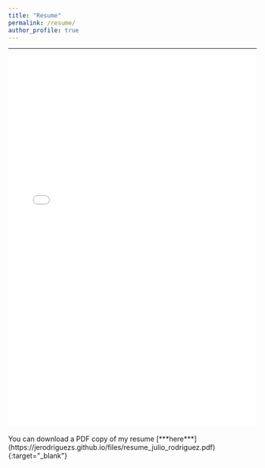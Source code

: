 ```yaml
---
title: "Resume"
permalink: /resume/
author_profile: true
---
```


---

<iframe src="/files/resume_julio_rodriguez.pdf" width="100%" height="750" frameborder="no" border="0" marginwidth="0" marginheight="0"></iframe>
<br/>
<br/>
You can download a PDF copy of my resume [***here***](https://jerodriguezs.github.io/files/resume_julio_rodriguez.pdf){:target="_blank"}
